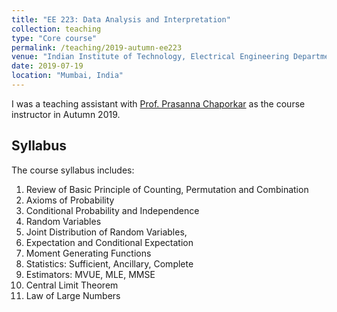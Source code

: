 ```yaml
---
title: "EE 223: Data Analysis and Interpretation"
collection: teaching
type: "Core course"
permalink: /teaching/2019-autumn-ee223
venue: "Indian Institute of Technology, Electrical Engineering Department"
date: 2019-07-19
location: "Mumbai, India"
---
```


I was a teaching assistant with [Prof. Prasanna Chaporkar](https://www.ee.iitb.ac.in/wiki/faculty/chaporkar) as the course instructor in Autumn 2019.

Syllabus
------
The course syllabus includes:  
1. Review of Basic Principle of Counting, Permutation and Combination
2. Axioms of Probability
3. Conditional Probability and Independence
4. Random Variables
5. Joint Distribution of Random Variables, 
6. Expectation and Conditional Expectation
7. Moment Generating Functions
8. Statistics: Sufficient, Ancillary, Complete
9. Estimators: MVUE, MLE, MMSE
10. Central Limit Theorem
11. Law of Large Numbers  